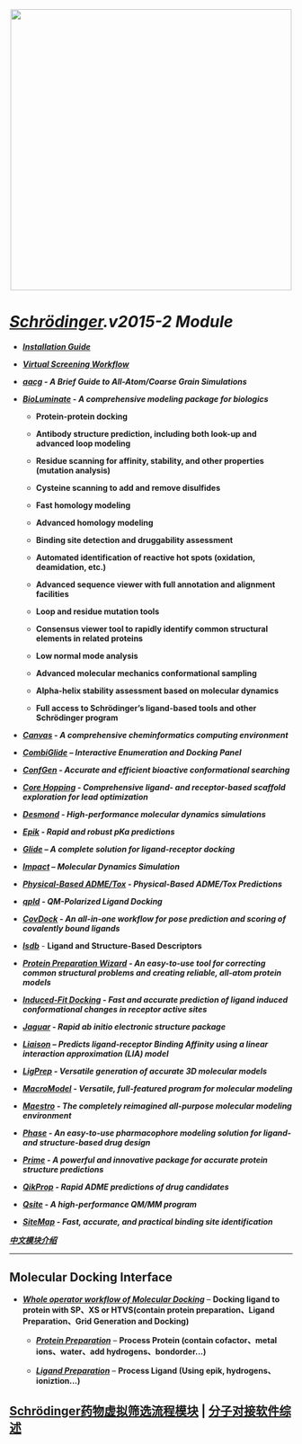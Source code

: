 <div align="center">
   <img src="https://upload.wikimedia.org/wikipedia/commons/thumb/8/83/Wiki-logo-schrodinger-2018.png/880px-Wiki-logo-schrodinger-2018.png" width=500 />
</div>

***[Schrödinger](https://baike.baidu.com/item/Schrodinger/163913?fr=aladdin).v2015-2 Module***
=== 

* ***[Installation Guide](http://gohom.win/ManualHom/Schrodinger/Schrodinger_2015-2_docs/general/install_guide.pdf)*** 

* ***[Virtual Screening Workflow](http://gohom.win/ManualHom/Schrodinger/Schrodinger_2015-2_docs/vsw/vsw_user_manual.pdf)*** 

* ***[aacg](http://gohom.win/ManualHom/Schrodinger/Schrodinger_2015-2_docs/aacg/Brief_guide_to_All-atom_Coarse_Grain_Simulations.pdf) - A Brief Guide to All-Atom/Coarse Grain Simulations*** 

* ***[BioLuminate](http://gohom.win/ManualHom/Schrodinger/Schrodinger_2015-2_docs/bioluminate/bioluminate_quick_start.pdf) - A comprehensive modeling package for biologics*** 

    * **Protein-protein docking** 
   
    * **Antibody structure prediction, including both look-up and advanced loop modeling** 
   
    * **Residue scanning for affinity, stability, and other properties (mutation analysis)** 
   
    * **Cysteine scanning to add and remove disulfides** 
   
    * **Fast homology modeling** 
   
    * **Advanced homology modeling** 
   
    * **Binding site detection and druggability assessment** 
   
    * **Automated identification of reactive hot spots (oxidation, deamidation, etc.)** 
   
    * **Advanced sequence viewer with full annotation and alignment facilities** 
   
    * **Loop and residue mutation tools** 
   
    * **Consensus viewer tool to rapidly identify common structural elements in related proteins** 
   
    * **Low normal mode analysis** 
   
    * **Advanced molecular mechanics conformational sampling** 
   
    * **Alpha-helix stability assessment based on molecular dynamics** 
   
    * **Full access to Schrödinger’s ligand-based tools and other Schrödinger program** 

* ***[Canvas](http://gohom.win/ManualHom/Schrodinger/Schrodinger_2015-2_docs/canvas/canvas_user_manual.pdf) - A comprehensive cheminformatics computing environment*** 

* ***[CombiGlide](http://gohom.win/ManualHom/Schrodinger/Schrodinger_2015-2_docs/combiglide/combiglide_quick_start.pdf) – Interactive Enumeration and Docking Panel***

* ***[ConfGen](http://gohom.win/ManualHom/Schrodinger/Schrodinger_2015-2_docs/confgen/confgen_user_manual.pdf) - Accurate and efficient bioactive conformational searching*** 

* ***[Core Hopping](http://gohom.win/ManualHom/Schrodinger/Schrodinger_2015-2_docs/corehopping/corehopping_user_manual.pdf) - Comprehensive ligand- and receptor-based scaffold exploration for lead optimization*** 

* ***[Desmond](http://gohom.win/ManualHom/Schrodinger/Schrodinger_2015-2_docs/desmond/desmond_quick_start.pdf) - High-performance molecular dynamics simulations*** 

* ***[Epik](http://gohom.win/ManualHom/Schrodinger/Schrodinger_2015-2_docs/epik/epik_user_manual.pdf) - Rapid and robust pKa predictions*** 

* ***[Glide](http://gohom.win/ManualHom/Schrodinger/Schrodinger_2015-2_docs/glide/glide_quick_start.pdf) – A complete solution for ligand-receptor docking***

* ***[Impact](http://gohom.win/ManualHom/Schrodinger/Schrodinger_2015-2_docs/impact/impact_user_manual.pdf) – Molecular Dynamics Simulation***

* ***[Physical-Based ADME/Tox](http://gohom.win/ManualHom/Schrodinger/Schrodinger_2015-2_docs/adme_tox/adme_tox_user_manual.pdf) - Physical-Based ADME/Tox Predictions*** 

* ***[qpld](http://gohom.win/ManualHom/Schrodinger/Schrodinger_2015-2_docs/qpld/qpld_user_manual.pdf) - QM-Polarized Ligand Docking*** 

* ***[CovDock](http://gohom.win/ManualHom/Schrodinger/Schrodinger_2015-2_docs/covalent_docking/covalent_docking_user_manual.pdf) - An all-in-one workflow for pose prediction and scoring of covalently bound ligands*** 

* ***[lsdb](http://gohom.win/ManualHom/Schrodinger/Schrodinger_2015-2_docs/lsbd/lsbd_user_manual.pdf)*** - **Ligand and Structure-Based Descriptors**

* ***[Protein Preparation Wizard](http://gohom.win/ManualHom/Schrodinger/Schrodinger_2015-2_docs/general/protein_prep.pdf) - An easy-to-use tool for correcting common structural problems and creating reliable, all-atom protein models*** 

* ***[Induced-Fit Docking](http://gohom.win/ManualHom/Schrodinger/Schrodinger_2015-2_docs/inducedfit/inducedfit_user_manual.pdf) - Fast and accurate prediction of ligand induced conformational changes in receptor active sites*** 

* ***[Jaguar](http://gohom.win/ManualHom/Schrodinger/Schrodinger_2015-2_docs/jaguar/jaguar_quick_start.pdf) - Rapid ab initio electronic structure package*** 

* ***[Liaison](http://gohom.win/ManualHom/Schrodinger/Schrodinger_2015-2_docs/liaison/liaison_user_manual.pdf) – Predicts ligand-receptor Binding Affinity using a linear interaction approximation (LIA) model*** 

* ***[LigPrep](http://gohom.win/ManualHom/Schrodinger/Schrodinger_2015-2_docs/ligprep/ligprep_user_manual.pdf) - Versatile generation of accurate 3D molecular models*** 

* ***[MacroModel](http://gohom.win/ManualHom/Schrodinger/Schrodinger_2015-2_docs/macromodel/macromodel_quick_start.pdf) - Versatile, full-featured program for molecular modeling*** 

* ***[Maestro](http://gohom.win/ManualHom/Schrodinger/Schrodinger_2015-2_docs/maestro/maestro_user_manual.pdf) - The completely reimagined all-purpose molecular modeling environment***

* ***[Phase](http://gohom.win/ManualHom/Schrodinger/Schrodinger_2015-2_docs/phase/phase_quick_start.pdf) - An easy-to-use pharmacophore modeling solution for ligand- and structure-based drug design*** 

* ***[Prime](http://gohom.win/ManualHom/Schrodinger/Schrodinger_2015-2_docs/prime/prime_quick_start.pdf) - A powerful and innovative package for accurate protein structure predictions*** 

* ***[QikProp](http://gohom.win/ManualHom/Schrodinger/Schrodinger_2015-2_docs/qikprop/qikprop_user_manual.pdf) - Rapid ADME predictions of drug candidates*** 

* ***[Qsite](http://gohom.win/ManualHom/Schrodinger/Schrodinger_2015-2_docs/qsite/qsite_user_manual.pdf) - A high-performance QM/MM program*** 

* ***[SiteMap](http://gohom.win/ManualHom/Schrodinger/Schrodinger_2015-2_docs/sitemap/sitemap_user_manual.pdf) - Fast, accurate, and practical binding site identification*** 

***[中文模块介绍](http://muchong.com/t-1721002-1)***

---

Molecular Docking Interface
---

   * ***[Whole operator workflow of Molecular Docking](http://gohom.win/ManualHom/Schrodinger/Schrodinger_2015-2_docs/general/glide_docking.pdf)*** – **Docking ligand to protein with SP、XS or HTVS(contain protein preparation、Ligand Preparation、Grid Generation and Docking)**
     
      * ***[Protein Preparation](http://gohom.win/ManualHom/Schrodinger/Schrodinger_2015-2_docs/general/protein_preparation.pdf)*** – **Process Protein (contain cofactor、metal ions、water、add hydrogens、bondorder...)**
     
      * ***[Ligand Preparation](http://gohom.win/ManualHom/Schrodinger/Schrodinger_2015-2_docs/general/ligand_preparation.pdf)*** – **Process Ligand (Using epik, hydrogens、ioniztion...)** 

## [Schrödinger药物虚拟筛选流程模块](http://www.dxhx.pku.edu.cn/article/2018/1000-8438/20180513.shtml) | [分子对接软件综述](https://www.sohu.com/a/249757307_100245602)
